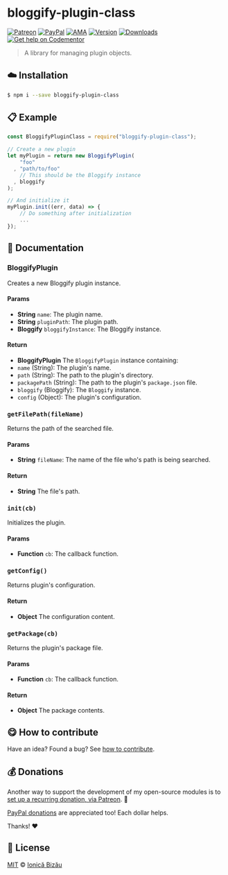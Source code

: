 
# bloggify-plugin-class

 [![Patreon](https://img.shields.io/badge/Support%20me%20on-Patreon-%23e6461a.svg)][patreon] [![PayPal](https://img.shields.io/badge/%24-paypal-f39c12.svg)][paypal-donations] [![AMA](https://img.shields.io/badge/ask%20me-anything-1abc9c.svg)](https://github.com/IonicaBizau/ama) [![Version](https://img.shields.io/npm/v/bloggify-plugin-class.svg)](https://www.npmjs.com/package/bloggify-plugin-class) [![Downloads](https://img.shields.io/npm/dt/bloggify-plugin-class.svg)](https://www.npmjs.com/package/bloggify-plugin-class) [![Get help on Codementor](https://cdn.codementor.io/badges/get_help_github.svg)](https://www.codementor.io/johnnyb?utm_source=github&utm_medium=button&utm_term=johnnyb&utm_campaign=github)

> A library for managing plugin objects.

## :cloud: Installation

```sh
$ npm i --save bloggify-plugin-class
```


## :clipboard: Example



```js
const BloggifyPluginClass = require("bloggify-plugin-class");

// Create a new plugin
let myPlugin = return new BloggifyPlugin(
    "foo"
  , "path/to/foo"
    // This should be the Bloggify instance
  , bloggify
);

// And initialize it
myPlugin.init((err, data) => {
    // Do something after initialization
    ...
});
```

## :memo: Documentation

### BloggifyPlugin

Creates a new Bloggify plugin instance.

#### Params
- **String** `name`: The plugin name.
- **String** `pluginPath`: The plugin path.
- **Bloggify** `bloggifyInstance`: The Bloggify instance.

#### Return
- **BloggifyPlugin** The `BloggifyPlugin` instance containing:
 - `name` (String): The plugin's name.
 - `path` (String): The path to the plugin's directory.
 - `packagePath` (String): The path to the plugin's `package.json` file.
 - `bloggify` (Bloggify): The `Bloggify` instance.
 - `config` (Object): The plugin's configuration.

### `getFilePath(fileName)`
Returns the path of the searched file.

#### Params
- **String** `fileName`: The name of the file who's path is being searched.

#### Return
- **String** The file's path.

### `init(cb)`
Initializes the plugin.

#### Params
- **Function** `cb`: The callback function.

### `getConfig()`
Returns plugin's configuration.

#### Return
- **Object** The configuration content.

### `getPackage(cb)`
Returns the plugin's package file.

#### Params
- **Function** `cb`: The callback function.

#### Return
- **Object** The package contents.



## :yum: How to contribute
Have an idea? Found a bug? See [how to contribute][contributing].


## :moneybag: Donations

Another way to support the development of my open-source modules is
to [set up a recurring donation, via Patreon][patreon]. :rocket:

[PayPal donations][paypal-donations] are appreciated too! Each dollar helps.

Thanks! :heart:


## :scroll: License

[MIT][license] © [Ionică Bizău][website]

[patreon]: https://www.patreon.com/ionicabizau
[paypal-donations]: https://www.paypal.com/cgi-bin/webscr?cmd=_s-xclick&hosted_button_id=RVXDDLKKLQRJW
[donate-now]: http://i.imgur.com/6cMbHOC.png

[license]: http://showalicense.com/?fullname=Ionic%C4%83%20Biz%C4%83u%20%3Cbizauionica%40gmail.com%3E%20(http%3A%2F%2Fionicabizau.net)&year=2016#license-mit
[website]: http://ionicabizau.net
[contributing]: /CONTRIBUTING.md
[docs]: /DOCUMENTATION.md
